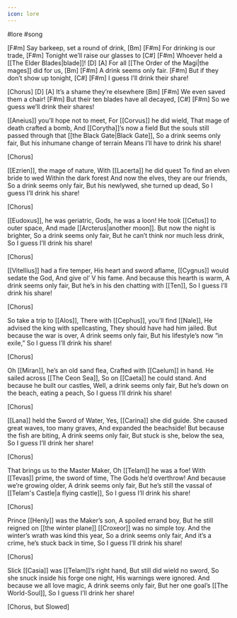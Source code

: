 ```yaml
---
icon: lore 
---
```

#lore #song

[F#m]
Say barkeep, set a round of drink,
[Bm]			[F#m]
For drinking is our trade,
[F#m]
Tonight we’ll raise our glasses to
[C#]		     [F#m]
Whoever held a [[The Elder Blades|blade]]!
[D]		       [A]
For all  [[The Order of the Magi|the mages]] did for us,
[Bm]			[F#m]
A drink seems only fair.
[F#m]
But if they don’t show up tonight,
[C#]			    [F#m]
I guess I’ll drink their share!

[Chorus]
[D]			[A]
It’s a shame they’re elsewhere
[Bm]			    [F#m]
We even saved them a chair!
[F#m]
But their ten blades have all decayed,
[C#]				    [F#m]
So we guess we’ll drink their shares!


[[Aneius]] you’ll hope not to meet,
For [[Corvus]] he did wield,
That mage of death crafted a bomb,
And [[Corytha]]’s now a field
But the souls still passed through that [[the Black Gate|Black Gate]],
So a drink seems only fair,
But his inhumane change of terrain
Means I’ll have to drink his share!

[Chorus]

[[Ezrien]], the mage of nature,
With [[Lacerta]] he did quest
To find an elven bride to wed
Within the dark forest
And now the elves, they are our friends,
So a drink seems only fair,
But his newlywed, she turned up dead,
So I guess I’ll drink his share!

[Chorus]

[[Eudoxus]], he was geriatric,
Gods, he was a loon!
He took [[Cetus]] to outer space,
And made [[Arcterus|another moon]].
But now the night is brighter,
So a drink seems only fair,
But he can’t think nor much less drink,
So I guess I’ll drink his share!

[Chorus]


[[Vitellius]] had a fire temper,
His heart and sword aflame,
[[Cygnus]] would sedate the God,
And give ol’ V his fame.
And because this hearth is warm,
A drink seems only fair,
But he’s in his den chatting with [[Ten]],
So I guess I’ll drink his share!

[Chorus]

So take a trip to [[Alos]], 
There with [[Cephus]], you’ll find [[Nale]],
He advised the king with spellcasting,
They should have had him jailed.
But because the war is over,
A drink seems only fair,
But his lifestyle’s now “in exile,”
So I guess I’ll drink his share!

[Chorus]

Oh [[Miran]], he’s an old sand flea,
Crafted with [[Caelum]] in hand.
He sailed across [[The Ceon Sea]],
So on [[Caeta]] he could stand.
And because he built our castles,
Well, a drink seems only fair,
But he’s down on the beach, eating a peach,
So I guess I’ll drink his share!

[Chorus]


[[Lana]] held the Sword of Water,
Yes, [[Carina]] she did guide.
She caused great waves, too many graves,
And expanded the beachside!
But because the fish are biting,
A drink seems only fair,
But stuck is she, below the sea,
So I guess I’ll drink her share!

[Chorus]

That brings us to the Master Maker,
Oh [[Telam]] he was a foe!
With [[Tevas]] prime, the sword of time,
The Gods he’d overthrow!
And because we’re growing older,
A drink seems only fair,
But he’s still the vassal of [[Telam's Castle|a flying castle]],
So I guess I’ll drink his share!

[Chorus]

Prince [[Henly]] was the Maker’s son,
A spoiled errand boy,
But he still reigned on [[the winter plane]]
[[Croxeor]] was no simple toy.
And the winter’s wrath was kind this year,
So a drink seems only fair,
And it’s a crime, he’s stuck back in time,
So I guess I’ll drink his share!


[Chorus]

Slick [[Casia]] was [[Telam]]’s right hand,
But still did wield no sword,
So she snuck inside his forge one night,
His warnings were ignored.
And because we all love magic,
A drink seems only fair,
But her one goal’s [[The World-Soul]],
So I guess I’ll drink her share!

[Chorus, but Slowed]

